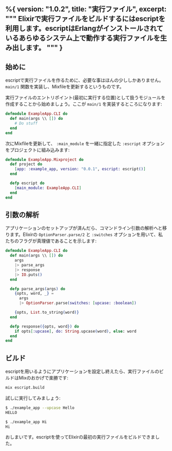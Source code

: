 %{
  version: "1.0.2",
  title: "実行ファイル",
  excerpt: """
  Elixirで実行ファイルをビルドするにはescriptを利用します。escriptはErlangがインストールされているあらゆるシステム上で動作する実行ファイルを生み出します。
  """
}
---

## 始めに

escriptで実行ファイルを作るために、必要な事はほんの少ししかありません。 `main/1` 関数を実装し、Mixfileを更新するというものです。

実行ファイルのエントリポイント(最初に実行する位置)として扱うモジュールを作成することから始めましょう。ここが `main/1` を実装するところになります:

```elixir
defmodule ExampleApp.CLI do
  def main(args \\ []) do
    # Do stuff
  end
end
```

次にMixfileを更新して、 `:main_module` を一緒に指定した `:escript` オプションをプロジェクトに組み込みます:

```elixir
defmodule ExampleApp.Mixproject do
  def project do
    [app: :example_app, version: "0.0.1", escript: escript()]
  end

  defp escript do
    [main_module: ExampleApp.CLI]
  end
end
```

## 引数の解析

アプリケーションのセットアップが済んだら、コマンドライン引数の解析へと移ります。Elixirの `OptionParser.parse/2` と `:switches` オプションを用いて、私たちのフラグが真理値であることを示します:

```elixir
defmodule ExampleApp.CLI do
  def main(args \\ []) do
    args
    |> parse_args
    |> response
    |> IO.puts()
  end

  defp parse_args(args) do
    {opts, word, _} =
      args
      |> OptionParser.parse(switches: [upcase: :boolean])

    {opts, List.to_string(word)}
  end

  defp response({opts, word}) do
    if opts[:upcase], do: String.upcase(word), else: word
  end
end
```

## ビルド

escriptを用いるようにアプリケーションを設定し終えたら、実行ファイルのビルドはMixのおかげで楽勝です:

```bash
mix escript.build
```

試しに実行してみましょう:

```bash
$ ./example_app --upcase Hello
HELLO

$ ./example_app Hi
Hi
```

おしまいです。escriptを使ってElixirの最初の実行ファイルをビルドできました。
